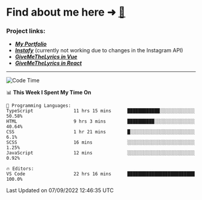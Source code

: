 # Find about me here ➜ [🧑](https://pauabella.dev)

### Project links:
- ***[My Portfolio](https://pauabella.dev)***
- ***[Instafy](https://instafy.me)*** (currently not working due to changes in the Instagram API)
- ***[GiveMeTheLyrics in Vue](https://lyrics.pauabella.dev)***
- ***[GiveMeTheLyrics in React](https://pauabella.dev/GiveMeTheLyrics)***

---
<!--START_SECTION:waka-->
![Code Time](http://img.shields.io/badge/Code%20Time-1%2C414%20hrs%2045%20mins-blue)

📊 **This Week I Spent My Time On** 

```text
💬 Programming Languages: 
TypeScript               11 hrs 15 mins      ████████████░░░░░░░░░░░░░   50.58% 
HTML                     9 hrs 3 mins        ██████████░░░░░░░░░░░░░░░   40.64% 
CSS                      1 hr 21 mins        █░░░░░░░░░░░░░░░░░░░░░░░░   6.1% 
SCSS                     16 mins             ░░░░░░░░░░░░░░░░░░░░░░░░░   1.25% 
JavaScript               12 mins             ░░░░░░░░░░░░░░░░░░░░░░░░░   0.92%

🔥 Editors: 
VS Code                  22 hrs 16 mins      █████████████████████████   100.0%

```


 Last Updated on 07/09/2022 12:46:35 UTC
<!--END_SECTION:waka-->
